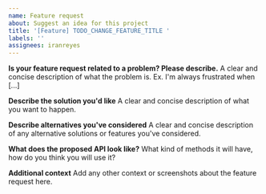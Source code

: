 ```yaml
---
name: Feature request
about: Suggest an idea for this project
title: '[Feature] TODO_CHANGE_FEATURE_TITLE '
labels: ''
assignees: iranreyes
---
```


**Is your feature request related to a problem? Please describe.**
A clear and concise description of what the problem is. Ex. I'm always frustrated when [...]

**Describe the solution you'd like**
A clear and concise description of what you want to happen.

**Describe alternatives you've considered**
A clear and concise description of any alternative solutions or features you've considered.

**What does the proposed API look like?**
What kind of methods it will have, how do you think you will use it?

**Additional context**
Add any other context or screenshots about the feature request here.
